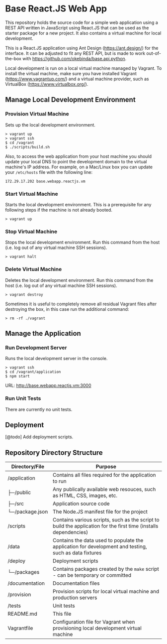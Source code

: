 # Base React.JS Web App

This repository holds the source code for a simple web application using a REST API written in JavaScript using React.JS that can be used as the starter package for a new project. It also contains a virtual machine for local development.

This is a React.JS application using Ant Design (https://ant.design/) for the interface. It can be adjusted to fit any REST API, but is made to work out-of-the-box with https://github.com/okebinda/base.api.python.

Local development is run on a local virtual machine managed by Vagrant. To install the virtual machine, make sure you have installed Vagrant (https://www.vagrantup.com/) and a virtual machine provider, such as VirtualBox (https://www.virtualbox.org/).

## Manage Local Development Environment

### Provision Virtual Machine

Sets up the local development environment.

```ssh
> vagrant up
> vagrant ssh
$ cd /vagrant
$ ./scripts/build.sh
```

Also, to access the web application from your host machine you should update your local DNS to point the development domain to the virtual machine's IP address. For example, on a Mac/Linux box you can update your `/etc/hosts` file with the following line:

```
172.29.17.202 base.webapp.reactjs.vm
```

### Start Virtual Machine

Starts the local development environment. This is a prerequisite for any following steps if the machine is not already booted.

```ssh
> vagrant up
```

### Stop Virtual Machine

Stops the local development environment. Run this command from the host (i.e. log out of any virtual machine SSH sessions).

```ssh
> vagrant halt
```

### Delete Virtual Machine

Deletes the local development environment. Run this command from the host (i.e. log out of any virtual machine SSH sessions).

```ssh
> vagrant destroy
```

Sometimes it is useful to completely remove all residual Vagrant files after destroying the box, in this case run the additional command:

```ssh
> rm -rf ./vagrant
```

## Manage the Application

### Run Development Server

Runs the local development server in the console.

```ssh
> vagrant ssh
$ cd /vagrant/application
$ npm start
```

URL: http://base.webapp.reactjs.vm:3000

### Run Unit Tests

There are currently no unit tests.


## Deployment

[@todo] Add deployment scripts.


## Repository Directory Structure

| Directory/File      | Purpose       |
| ------------------- | ------------- |
| /application        | Contains all files required for the application to run |
|  ├─/public          | Any publically available web resouces, such as HTML, CSS, images, etc. |
|  ├─/src             | Application source code |
|  └─/package.json    | The Node.JS manifest file for the project |
| /scripts            | Contains various scripts, such as the script to build the application for the first time (installs dependencies) |
| /data               | Contains the data used to populate the application for development and testing, such as data fixtures |
| /deploy             | Deployment scripts |
|  └─/packages        | Contains packages created by the `make` script - can be temporary or committed |
| /documentation      | Documentation files |
| /provision          | Provision scripts for local virtual machine and production servers |
| /tests              | Unit tests |
| README.md           | This file |
| Vagrantfile         | Configuration file for Vagrant when provisioning local development virtual machine |
